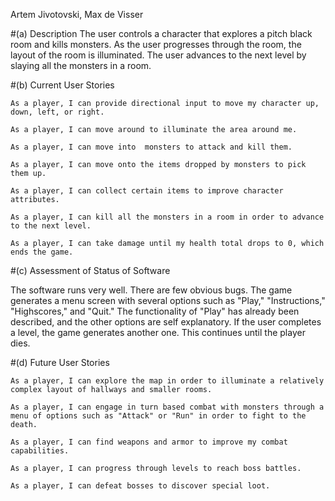 Artem Jivotovski, Max de Visser

#(a) Description
The user controls a character that explores a pitch black room and kills monsters. As the user progresses through the room, the layout of the room is illuminated. The user advances to the next level by slaying all the monsters in a room.

#(b) Current User Stories
    
    As a player, I can provide directional input to move my character up, down, left, or right.
    
    As a player, I can move around to illuminate the area around me.
    
    As a player, I can move into  monsters to attack and kill them.
    
    As a player, I can move onto the items dropped by monsters to pick them up.
    
    As a player, I can collect certain items to improve character attributes.
    
    As a player, I can kill all the monsters in a room in order to advance to the next level.
    
    As a player, I can take damage until my health total drops to 0, which ends the game.
    

#(c) Assessment of Status of Software

The software runs very well. There are few obvious bugs. The game generates a menu screen with several options such as "Play," "Instructions," "Highscores," and "Quit." The functionality of "Play" has already been described, and the other options are self explanatory. If the user completes a level, the game generates another one. This continues until the player dies.

#(d) Future User Stories

    As a player, I can explore the map in order to illuminate a relatively complex layout of hallways and smaller rooms.

    As a player, I can engage in turn based combat with monsters through a menu of options such as "Attack" or "Run" in order to fight to the death.
    
    As a player, I can find weapons and armor to improve my combat capabilities.
    
    As a player, I can progress through levels to reach boss battles.
    
    As a player, I can defeat bosses to discover special loot.
    
    
